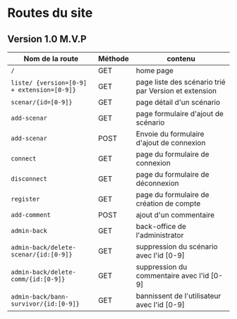 # Routes du site

## Version 1.0 M.V.P

|Nom de la route|Méthode|contenu|
-- | -- | -- |
|`/`|GET|home page|
|`liste/ {version=[0-9] + extension=[0-9]}`|GET|page liste des scénario trié par Version et extension|
|`scenar/{id=[0-9]}`|GET|page détail d'un scénario|
|`add-scenar`|GET|page formulaire d'ajout de scénario|
|`add-scenar`|POST|Envoie du formulaire d'ajout de connexion|
|`connect`|GET|page du formulaire de connexion|
|`disconnect`|GET|page du formulaire de déconnexion|
|`register`|GET|page du formulaire de création de compte|
|`add-comment`|POST|ajout d'un commentaire|
|`admin-back`|GET|back-office de l'administrator|
|`admin-back/delete-scenar/{id:[0-9]}`|GET|suppression du scénario avec l'id [0-9]|
|`admin-back/delete-comm/{id:[0-9]}`|GET|suppression du commentaire avec l'id [0-9]|
|`admin-back/bann-survivor/{id:[0-9]}`|GET|bannissent de l'utilisateur avec l'id [0-9]|
